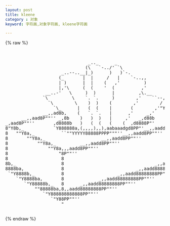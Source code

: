 ```yaml
---
layout: post
title: kleene
category : 对象
keyword: 字符画,对象字符画, kleene字符画

---
```

{% raw %}
<pre>


                               _.._      _
                              (\   `-../' `\
                     _..--..__|_)      )   )`-.
                    (_       |  |     /   |    `-..,,
                    | )      |  |    (   ,'         )
                    |,'\     (  (    '  (          ,'
               __..-'   \     )  )      |         ,\.__
              `\         \    `. `.     )        ,'    ``--,
                `\        \    )  )    (        ,'        /
                  `\_      |   (  (    |       (        ,'"Y8a,_
              __,,ad8b,    (   `. `.   |      ,'     _,'     `""Y8a,_
      __,,aad8P""'' _,8b    )   )  )   |     ,'   _,d88b          `""Y8a
_,aad8P""''       ,d8888b   )   (  (   (    (  ,d8888P"'    __,,aadd8PP8
8"Y8b,_           `Y888888a,(,,,,),,),aabaaadgd8PP"'__,,aadd8PP""''    8
8   ""Y8a,_          ``""YYYYY88888PPPP"""''__,,aadd8PP""''            8
8       ""Y8a,_                     __,,aadd8PP""''           Normand  8
8           ""Y8a,_         __,,aadd8PP""''                   Veilleux 8
8               ""Y8a,,,aadd8PP""''                                    8
8                   "8P""''                                           _8
8                    8                                         _,,aadd88
8b,_                 8                                  _,,aadd88888888P
8888ba,              8                           _,,aadd88888888PP""''
 `"Y8888b,_          8                    _,,aadd88888888PP""''
    `"Y8888ba,       8             _,,aadd88888888PP""''
       `"Y88888b,_   8      _,,aadd88888888PP""''
           ""88888ba,8,,aadd88888888PP""''
              `"Y888888888888PP""''
                 `"Y88PP""''
                     "
 </pre>
{% endraw %}

